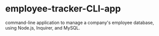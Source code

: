 # employee-tracker-CLI-app
command-line application to manage a company's employee database, using Node.js, Inquirer, and MySQL.
